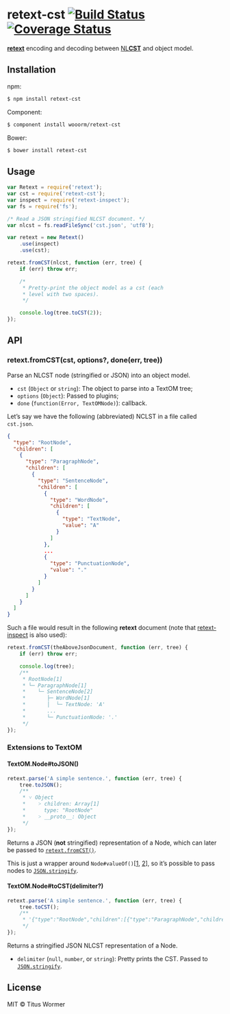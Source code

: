 # retext-cst [![Build Status](https://img.shields.io/travis/wooorm/retext-cst.svg?style=flat)](https://travis-ci.org/wooorm/retext-cst) [![Coverage Status](https://img.shields.io/coveralls/wooorm/retext-cst.svg?style=flat)](https://coveralls.io/r/wooorm/retext-cst?branch=master)

**[retext](https://github.com/wooorm/retext "Retext")** encoding and decoding between [NL**CST**](https://github.com/wooorm/nlcst) and object model.

## Installation

npm:
```sh
$ npm install retext-cst
```

Component:
```sh
$ component install wooorm/retext-cst
```

Bower:
```sh
$ bower install retext-cst
```

## Usage

```js
var Retext = require('retext');
var cst = require('retext-cst');
var inspect = require('retext-inspect');
var fs = require('fs');

/* Read a JSON stringified NLCST document. */
var nlcst = fs.readFileSync('cst.json', 'utf8');

var retext = new Retext()
    .use(inspect)
    .use(cst);

retext.fromCST(nlcst, function (err, tree) {
    if (err) throw err;

    /*
     * Pretty-print the object model as a cst (each
     * level with two spaces).
     */

    console.log(tree.toCST(2));
});
```

## API

### retext.fromCST(cst, options?, done(err, tree))

Parse an NLCST node (stringified or JSON) into an object model.

- `cst` (`Object` or `string`): The object to parse into a TextOM tree;
- `options` (`Object`): Passed to plugins;
- `done` (`function(Error, TextOMNode)`): callback.

Let’s say we have the following (abbreviated) NCLST in a file called `cst.json`.

```json
{
  "type": "RootNode",
  "children": [
    {
      "type": "ParagraphNode",
      "children": [
        {
          "type": "SentenceNode",
          "children": [
            {
              "type": "WordNode",
              "children": [
                {
                  "type": "TextNode",
                  "value": "A"
                }
              ]
            },
            ...
            {
              "type": "PunctuationNode",
              "value": "."
            }
          ]
        }
      ]
    }
  ]
}
```

Such a file would result in the following **retext** document (note that [retext-inspect](https://github.com/wooorm/retext-inspect) is also used):

```js
retext.fromCST(theAboveJsonDocument, function (err, tree) {
    if (err) throw err;

    console.log(tree);
    /**
     * RootNode[1]
     * └─ ParagraphNode[1]
     *    └─ SentenceNode[2]
     *       ├─ WordNode[1]
     *       │  └─ TextNode: 'A'
     *       ...
     *       └─ PunctuationNode: '.'
     */
});
```

### Extensions to TextOM

#### TextOM.Node#toJSON()

```js
retext.parse('A simple sentence.', function (err, tree) {
    tree.toJSON();
    /**
     * ˅ Object
     *    ˃ children: Array[1]
     *      type: "RootNode"
     *    ˃ __proto__: Object
     */
});
```

Returns a JSON (**not** stringified) representation of a Node, which can later be passed to [`retext.fromCST()`](#retextfromcstcst).

This is just a wrapper around `Node#valueOf()`[[1](https://github.com/wooorm/textom#textomparentvalueof), [2](https://github.com/wooorm/textom#textomtextvalueof)], so it’s possible to pass nodes to [`JSON.stringify`](https://developer.mozilla.org/en-US/docs/Web/JavaScript/Reference/Global_Objects/JSON/stringify#toJSON_behavior).

#### TextOM.Node#toCST(delimiter?)

```js
retext.parse('A simple sentence.', function (err, tree) {
    tree.toCST();
    /**
     * '{"type":"RootNode","children":[{"type":"ParagraphNode","children":[{"type":"SentenceNode","children":[{"type":"WordNode","children":[{"type":"TextNode","value":"A"}]},{"type":"WhiteSpaceNode","value":" "},{"type":"WordNode","children":[{"type":"TextNode","value":"simple"}]},{"type":"WhiteSpaceNode","value":" "},{"type":"WordNode","children":[{"type":"TextNode","value":"sentence"}]},{"type":"PunctuationNode","value":"."}]}]}]}'
     */
});

```

Returns a stringified JSON NLCST representation of a Node.

- `delimiter` (`null`, `number`, or `string`): Pretty prints the CST. Passed to [`JSON.stringify`](https://developer.mozilla.org/en-US/docs/Web/JavaScript/Reference/Global_Objects/JSON/stringify#space_argument).

## License

MIT © Titus Wormer
